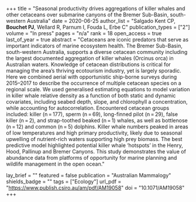 +++
title = "Seasonal productivity drives aggregations of killer whales and other cetaceans over submarine canyons of the Bremer Sub-Basin, south-western Australia"
date = 2020-06-25
author_list = "Salgado Kent CP, <b>Bouchet PJ</b>, Wellard R, Parnum I, Fouda L, Erbe C"
publication_types = ["2"]
volume = "In press"
pages = "n/a"
rank = 18
open_access = true
last_of_year = true
abstract = "Cetaceans are iconic predators that serve as important indicators of marine ecosystem health. The Bremer Sub-Basin, south-western Australia, supports a diverse cetacean community including the largest documented aggregation of killer whales (Orcinus orca) in Australian waters. Knowledge of cetacean distributions is critical for managing the area’s thriving ecotourism industry, yet is largely sporadic. Here we combined aerial with opportunistic ship-borne surveys during 2015–2017 to describe the occurrence of multiple cetacean species on a regional scale. We used generalised estimating equations to model variation in killer whale relative density as a function of both static and dynamic covariates, including seabed depth, slope, and chlorophyll a concentration, while accounting for autocorrelation. Encountered cetacean groups included: killer (n = 177), sperm (n = 69), long-finned pilot (n = 29), false killer (n = 2), and strap-toothed beaked (n = 1) whales, as well as bottlenose (n = 12) and common (n = 5) dolphins. Killer whale numbers peaked in areas of low temperatures and high primary productivity, likely due to seasonal upwelling of nutrient-rich waters supporting high prey biomass. The best predictive model highlighted potential killer whale ‘hotspots’ in the Henry, Hood, Pallinup and Bremer Canyons. This study demonstrates the value of abundance data from platforms of opportunity for marine planning and wildlife management in the open ocean."

lay_brief = "" 
featured = false
publication = "Australian Mammalogy"
shields_badge = ""
tags = ["Ecology"]
url_pdf = "https://www.publish.csiro.au/am/pdf/AM19058"
doi = "10.1071/AM19058"
+++

